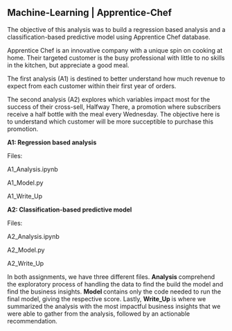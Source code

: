 ## Machine-Learning | Apprentice-Chef

The objective of this analysis was to build a regression based analysis and a classification-based predictive model using Apprentice Chef database. 

Apprentice Chef is an innovative company with a unique spin on cooking at home. Their targeted customer is the busy professional with little to no skills in the kitchen, but appreciate a good meal. 

The first analysis (A1) is destined to better understand how much revenue to expect from each customer within their first year of orders.

The second analysis (A2) explores which variables impact most for the success of their cross-sell, Halfway There, a promotion where subscribers receive a half bottle with the meal every Wednesday. The objective here is to understand which customer will be more succeptible to purchase this promotion.

<strong> A1: Regression based analysis </strong>

Files:

A1_Analysis.ipynb 

A1_Model.py

A1_Write_Up

<strong> A2: Classification-based predictive model </strong>

Files:

A2_Analysis.ipynb 

A2_Model.py

A2_Write_Up

In both assignments, we have three different files. <strong> Analysis </strong> comprehend the exploratory process of handling the data to find the build the model and find the business insights. <strong> Model </strong> contains only the code needed to run the final model, giving the respective score. Lastly, <strong> Write_Up </strong> is where we summarized the analysis with the most impactful business insights that we were able to gather from the analysis, followed by an actionable recommendation.
